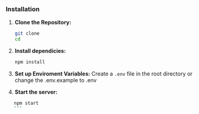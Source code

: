 







### Installation

1. **Clone the Repository:**
    ```bash
    git clone 
    cd 
    ```

2. **Install dependicies:**
    ```bash
    npm install
    ```

3. **Set up Enviroment Variables:**
 Create a `.env` file in the root directory or change the .env.example to .env 






 5. **Start the server:**
 ```bash
    npm start
    ```